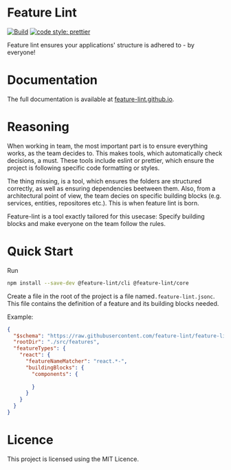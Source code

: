 
# Feature Lint
[![Build](https://github.com/feature-lint/feature-lint/actions/workflows/build-and-test.yml/badge.svg?branch=master)](https://github.com/feature-lint/feature-lint/actions/workflows/build-and-test.yml)
[![code style: prettier](https://img.shields.io/badge/code_style-prettier-ff69b4.svg?style=flat-square)](https://github.com/prettier/prettier)

Feature lint ensures your applications' structure is adhered to - by everyone!

# Documentation

The full documentation is available at [feature-lint.github.io](https://feature-lint.github.io/feature-lint).

# Reasoning
When working in team, the most important part is to ensure everything works, as the team decides to.
This makes tools, which automatically check decisions, a must.
These tools include eslint or prettier, which ensure the project is
following specific code formatting or styles.

The thing missing, is a tool, which ensures the folders are structured correctly, as well as ensuring 
dependencies beetween them. Also, from a architectural point of view, the team
decies on specific building blocks (e.g. services, entities, repositores etc.). This is when feature lint is born.

Feature-lint is a tool exactly tailored for this usecase: Specify building blocks and make everyone on the team follow the rules.

# Quick Start

Run 
```sh 
npm install --save-dev @feature-lint/cli @feature-lint/core
```

Create a file in the root of the project is a file named`.feature-lint.jsonc`.
This file contains the definition of a feature and its building blocks needed.

Example:

```json
{
  "$schema": "https://raw.githubusercontent.com/feature-lint/feature-lint/pages/schema/feature-lint-v0.0.15.schema.json",
  "rootDir": "./src/features",
  "featureTypes": {
    "react": {
      "featureNameMatcher": "react.*-",
      "buildingBlocks": {
        "components": {
          
        }
      }
    }
  }
}
```

# Licence
This project is licensed using the MIT Licence.
